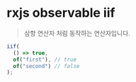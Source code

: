 # rxjs observable iif

> 삼항 연산자 처럼 동작하는 연산자입니다.

```js
iif(
  () => true,
  of("first"), // true
  of("second") // false
);
```
